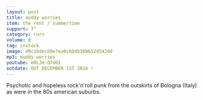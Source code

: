 ```yaml
---
layout: post
title: muddy worries
item: the rent / summertime
support: 7"
category: rurx
volume: 8
tag: instock
image: d9c16decb9e7ea0c684b360b52d5424d
mp3: muddy-worries
youtube: eRLJm-O7dOI
outdate: OUT DECEMBER 1ST 2016 !
---
```


Psychotic and hopeless rock'n'roll punk from the outskirts of Bologna (Italy) as were in the 80s american suburbs.
